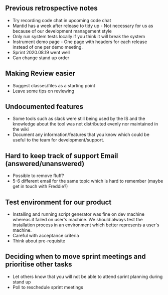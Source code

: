 ## Previous retrospective notes

* Try recording code chat in upcoming code chat
* Mantid has a week after release to tidy up - Not necessary for us as because of our development management style
* Only run system tests locally if you think it will break the system
* Instrument demo page - One page with headers for each release instead of one per demo meeting.
* Sprint 2020.08.19 went well 
* Can change stand up order



## Making Review easier

* Suggest classes/files as a starting point
* Leave some tips on reviewing

## Undocumented features

* Some tools such as slack were still being used by the IS and the knowledge about the tool was not distributed evenly nor maintained in the wiki
* Document any information/features that you know which could be useful to the team for development/support.

## Hard to keep track of support Email (answered/unanswered)

* Possible to remove fluff?
* 5-6 different email for the same topic which is hard to remember (maybe get in touch with Freddie?)

## Test environment for our product

* Installing and running script generator was fine on dev machine whereas it failed on user's machine. We should always test the installation process in an environment which better represents a user's machine.
* Careful with acceptance criteria
* Think about pre-requisite

 ## Deciding when to move sprint meetings and prioritise other tasks

* Let others know that you will not be able to attend sprint planning during stand up
* Poll to reschedule sprint meetings 